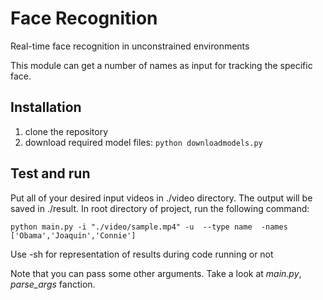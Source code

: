 # Face Recognition
Real-time face recognition in unconstrained environments

This module can get a number of names as input for tracking the specific face.

## Installation

1. clone the repository
2. download required model files: `python downloadmodels.py`

## Test and run
Put all of your desired input videos in ./video directory. The output will be saved in ./result. 
In root directory of project, run the following command: 
```
python main.py -i "./video/sample.mp4" -u  --type name  -names ['Obama','Joaquin','Connie']
```
Use -sh for representation of results during code running or not

Note that you can pass some other arguments. Take a look at *main.py*, *parse_args* fanction.